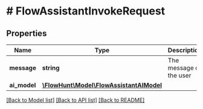 # # FlowAssistantInvokeRequest

## Properties

Name | Type | Description | Notes
------------ | ------------- | ------------- | -------------
**message** | **string** | The message of the user |
**ai_model** | [**\FlowHunt\Model\FlowAssistantAIModel**](FlowAssistantAIModel.md) |  | [optional]

[[Back to Model list]](../../README.md#models) [[Back to API list]](../../README.md#endpoints) [[Back to README]](../../README.md)
